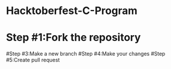 # Hacktoberfest-C-Program
# Step #1:Fork the repository
#Step #3:Make a new branch
#Step #4:Make your changes
#Step #5:Create pull request 
